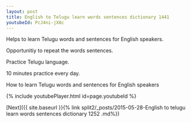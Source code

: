 ```yaml
---
layout: post
title: English to Telugu learn words sentences dictionary 1441 
youtubeId: PcJ4ni-jX8c
---
```

 
 
Helps to learn Telugu words and sentences for English speakers.

Opportunitiy to repeat the words sentences. 

Practice Telugu language. 
 
10 minutes practice every day. 
 
How to learn Telugu words and sentences for English speakers 
 
{% include youtubePlayer.html id=page.youtubeId %}
 
 
[Next]({{ site.baseurl }}{% link  split2/_posts/2015-05-28-English to telugu learn words sentences dictionary 1252 .md%})
 
